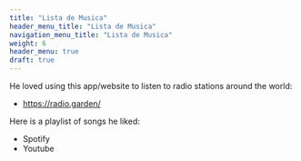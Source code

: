```yaml
---
title: "Lista de Musica"
header_menu_title: "Lista de Musica"
navigation_menu_title: "Lista de Musica"
weight: 6
header_menu: true
draft: true
---
```


He loved using this app/website to listen to radio stations around the world:  
- https://radio.garden/

Here is a playlist of songs he liked:
- Spotify
- Youtube